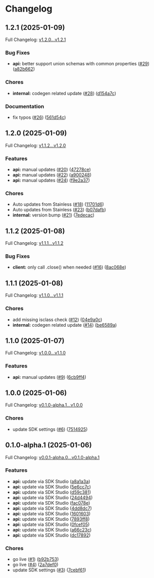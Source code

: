 # Changelog

## 1.2.1 (2025-01-09)

Full Changelog: [v1.2.0...v1.2.1](https://github.com/Avido-AI/avido-py/compare/v1.2.0...v1.2.1)

### Bug Fixes

* **api:** better support union schemas with common properties ([#29](https://github.com/Avido-AI/avido-py/issues/29)) ([a82b662](https://github.com/Avido-AI/avido-py/commit/a82b6621fe47006d9785f272cec694c969abbc53))


### Chores

* **internal:** codegen related update ([#28](https://github.com/Avido-AI/avido-py/issues/28)) ([d154a7c](https://github.com/Avido-AI/avido-py/commit/d154a7c5e80205982fb5451598d9c617ce156348))


### Documentation

* fix typos ([#26](https://github.com/Avido-AI/avido-py/issues/26)) ([561d54c](https://github.com/Avido-AI/avido-py/commit/561d54cdff97917aaf394ea9431bd063ce8dd3b4))

## 1.2.0 (2025-01-09)

Full Changelog: [v1.1.2...v1.2.0](https://github.com/Avido-AI/avido-py/compare/v1.1.2...v1.2.0)

### Features

* **api:** manual updates ([#20](https://github.com/Avido-AI/avido-py/issues/20)) ([47278ce](https://github.com/Avido-AI/avido-py/commit/47278cee41c08b69fb5e264e57f2274598230b9c))
* **api:** manual updates ([#22](https://github.com/Avido-AI/avido-py/issues/22)) ([a900248](https://github.com/Avido-AI/avido-py/commit/a9002480c138f6dad5e28400c30884abebc0c1c4))
* **api:** manual updates ([#24](https://github.com/Avido-AI/avido-py/issues/24)) ([f9e2a37](https://github.com/Avido-AI/avido-py/commit/f9e2a37037855f0ce8341251a70f0c25f6990f13))


### Chores

* Auto updates from Stainless ([#18](https://github.com/Avido-AI/avido-py/issues/18)) ([11701d6](https://github.com/Avido-AI/avido-py/commit/11701d66996f0c79ea8a4495482716f502263e85))
* Auto updates from Stainless ([#23](https://github.com/Avido-AI/avido-py/issues/23)) ([b07dafb](https://github.com/Avido-AI/avido-py/commit/b07dafb98069279df95a9366718a5e676ac9177d))
* **internal:** version bump ([#21](https://github.com/Avido-AI/avido-py/issues/21)) ([7edecac](https://github.com/Avido-AI/avido-py/commit/7edecac1d660bf41c2239a3b0a1b52b5eb259197))

## 1.1.2 (2025-01-08)

Full Changelog: [v1.1.1...v1.1.2](https://github.com/Avido-AI/avido-py/compare/v1.1.1...v1.1.2)

### Bug Fixes

* **client:** only call .close() when needed ([#16](https://github.com/Avido-AI/avido-py/issues/16)) ([8ac068e](https://github.com/Avido-AI/avido-py/commit/8ac068e5f7f7ba594e490acaea76f70a6f62641c))

## 1.1.1 (2025-01-08)

Full Changelog: [v1.1.0...v1.1.1](https://github.com/Avido-AI/avido-py/compare/v1.1.0...v1.1.1)

### Chores

* add missing isclass check ([#12](https://github.com/Avido-AI/avido-py/issues/12)) ([04e9a0c](https://github.com/Avido-AI/avido-py/commit/04e9a0c380fc9def7bde16e79598e6196e50330b))
* **internal:** codegen related update ([#14](https://github.com/Avido-AI/avido-py/issues/14)) ([be6589a](https://github.com/Avido-AI/avido-py/commit/be6589a08f08db44983e38917aa6a575d722b7df))

## 1.1.0 (2025-01-07)

Full Changelog: [v1.0.0...v1.1.0](https://github.com/Avido-AI/avido-py/compare/v1.0.0...v1.1.0)

### Features

* **api:** manual updates ([#9](https://github.com/Avido-AI/avido-py/issues/9)) ([6cb9ff4](https://github.com/Avido-AI/avido-py/commit/6cb9ff4212a42e7c8226fa1bc44a6148bd932467))

## 1.0.0 (2025-01-06)

Full Changelog: [v0.1.0-alpha.1...v1.0.0](https://github.com/Avido-AI/avido-py/compare/v0.1.0-alpha.1...v1.0.0)

### Chores

* update SDK settings ([#6](https://github.com/Avido-AI/avido-py/issues/6)) ([7514925](https://github.com/Avido-AI/avido-py/commit/7514925d253e9c99cc6f94b054b3a085bc06eed6))

## 0.1.0-alpha.1 (2025-01-06)

Full Changelog: [v0.0.1-alpha.0...v0.1.0-alpha.1](https://github.com/Avido-AI/avido-py/compare/v0.0.1-alpha.0...v0.1.0-alpha.1)

### Features

* **api:** update via SDK Studio ([a8a1a3a](https://github.com/Avido-AI/avido-py/commit/a8a1a3a3ab26f5d33038e4fb32911c7030398e86))
* **api:** update via SDK Studio ([5e6cc7c](https://github.com/Avido-AI/avido-py/commit/5e6cc7cb4ccfb1bcb8f70311969319dcd087daa3))
* **api:** update via SDK Studio ([d59c381](https://github.com/Avido-AI/avido-py/commit/d59c3818a8037ea0f62f5562032fe0130bd614ab))
* **api:** update via SDK Studio ([24d4494](https://github.com/Avido-AI/avido-py/commit/24d44943efc49ae7a8effd5c0ca6ee41e2727234))
* **api:** update via SDK Studio ([fac078e](https://github.com/Avido-AI/avido-py/commit/fac078e32794c9b44e05d127906914e075293d94))
* **api:** update via SDK Studio ([4dd8dc7](https://github.com/Avido-AI/avido-py/commit/4dd8dc7e4eda290498f2e356905dc1573e0645b6))
* **api:** update via SDK Studio ([1601603](https://github.com/Avido-AI/avido-py/commit/16016038e1a8a0da4a07056a63125a7580edf94d))
* **api:** update via SDK Studio ([7893ff8](https://github.com/Avido-AI/avido-py/commit/7893ff86f62b0914e1480f27689060327c1b3c6d))
* **api:** update via SDK Studio ([0fcef05](https://github.com/Avido-AI/avido-py/commit/0fcef05a4471dfa6df21806402a1fe122cd8f0d6))
* **api:** update via SDK Studio ([a66c23c](https://github.com/Avido-AI/avido-py/commit/a66c23c7c508ebdc0110ac4fe274807d0ee2b093))
* **api:** update via SDK Studio ([dc17892](https://github.com/Avido-AI/avido-py/commit/dc178922d71b2501ef4c18ea56ce715a3d959dc5))


### Chores

* go live ([#1](https://github.com/Avido-AI/avido-py/issues/1)) ([b92b753](https://github.com/Avido-AI/avido-py/commit/b92b753e80237da9b48b76af67ee57cb1da2ecce))
* go live ([#4](https://github.com/Avido-AI/avido-py/issues/4)) ([2a7def0](https://github.com/Avido-AI/avido-py/commit/2a7def013625d8ea2b7051c9330865bb168bd9d9))
* update SDK settings ([#3](https://github.com/Avido-AI/avido-py/issues/3)) ([7cebf61](https://github.com/Avido-AI/avido-py/commit/7cebf61017cfb04a8a5b3c905c205986902ccc58))

